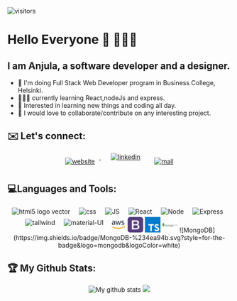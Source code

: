 ![visitors](https://visitor-badge.laobi.icu/badge?page_id=meanjula.meanjula)

# Hello Everyone 👋 👨🏽‍💻

## I am Anjula, a software developer and a designer.

- 🌱 I'm doing Full Stack Web Developer program in Business College, Helsinki.
- 👨🏽‍💻 currently learning React,nodeJs and express.
- 👀 Interested in learning new things and coding all day.
- 👯 I would love to collaborate/contribute on any interesting project.

## ✉️ Let's connect:

<p align="center">
 <a href="https://meanjula.github.io" target="_blank" rel="noopener noreferrer"> <img src="https://toppng.com/uploads/preview/web-png-jpg-transparent-stock-website-icon-blue-11563644926reanjnmk6x.png" alt="website" height="40" style="vertical-align:top; margin:10px"> </a>&nbsp;&nbsp;
 <a href="https://www.linkedin.com/in/meanjula" target="_blank" rel="noopener noreferrer"> <img  src="https://www.pikpng.com/pngl/m/57-572097_linkedin-transparent-icon-linked-in-logo-with-white.png" alt="linkedin" height="40" style="vertical-align:top; margin:0px 10px"></a>&nbsp;&nbsp;
<a href="mailto:anjula.ghale@gmail.com"> <img src="https://www.freepnglogos.com/uploads/logo-gmail-png/logo-gmail-png-gmail-icon-download-png-and-vector-1.png" alt="mail" height="40" style="vertical-align:top; margin:10px"></a>
<!-- <a  href="https://github.com/meanjula" target="_blank"><img src="https://toppng.com/uploads/preview/github-octocat-logo-vector-11573971022fzf5bmh2cm.jpg" alt="github octocat logo vector@toppng.com"height="40" style="vertical-align:top; margin:0px 10px"></a> -->

</p>

## 💻Languages and Tools:

<div align="center">
 <img src="https://toppng.com/uploads/preview/html5-logo-vector-free-download-11574222422da5narngo7.png" alt="html5 logo vector" height="35" width="40" style="vertical-align:top; margin:4px">&nbsp;&nbsp;
<img src="https://toppng.com/uploads/preview/html-css-js-icons-11563328364gmstz4ubs9.png" alt="css" height="35" width="40" style="vertical-align:top; margin:4px">&nbsp;&nbsp;
<img src="https://img.shields.io/badge/JavaScript-323330?style=for-the-badge&logo=javascript&logoColor=F7DF1E" alt="JS" height="35" style="vertical-align:top; margin:4px">&nbsp;&nbsp;
<img src="https://img.shields.io/badge/React-20232A?style=for-the-badge&logo=react&logoColor=61DAFB" alt="React" height="35" style="vertical-align:top; margin:4px">&nbsp;&nbsp;
<img src="https://img.shields.io/badge/Node.js-339933?style=for-the-badge&logo=nodedotjs&logoColor=white" alt="Node" height="35" style="vertical-align:top; margin:4px">&nbsp;&nbsp;
<img src="https://img.shields.io/badge/express.js-%23404d59.svg?style=for-the-badge&logo=express&logoColor=%2361DAFB" alt="Express" height="35" style="vertical-align:top; margin:4px">&nbsp;&nbsp;
<img src="https://img.shields.io/badge/Tailwind_CSS-38B2AC?style=for-the-badge&logo=tailwind-css&logoColor=white" alt="tailwind" height="35" style="vertical-align:top; margin:4px">&nbsp;&nbsp;
<img src="https://img.shields.io/badge/MUI-%230081CB.svg?style=for-the-badge&logo=material-ui&logoColor=white" alt="material-UI" height="35" style="vertical-align:top; margin:4px">&nbsp;&nbsp;
 <img src="https://raw.githubusercontent.com/github/explore/80688e429a7d4ef2fca1e82350fe8e3517d3494d/topics/aws/aws.png" alt="AWS" height="35" style="max-width:100%">
<img src="https://raw.githubusercontent.com/github/explore/80688e429a7d4ef2fca1e82350fe8e3517d3494d/topics/bootstrap/bootstrap.png" alt="bootstrap" height="35" style="max-width:100%">
 <img src="https://raw.githubusercontent.com/github/explore/80688e429a7d4ef2fca1e82350fe8e3517d3494d/topics/typescript/typescript.png" alt="typescript" height="35" style="max-width:100%">
 <img src="https://raw.githubusercontent.com/github/explore/80688e429a7d4ef2fca1e82350fe8e3517d3494d/topics/mongodb/mongodb.png" alt="mongodb" height="35" style="max-width:100%">
 ![MongoDB](https://img.shields.io/badge/MongoDB-%234ea94b.svg?style=for-the-badge&logo=mongodb&logoColor=white)

</div>

## :trophy: My Github Stats:

<div align="center">
<img src="https://github-readme-stats.vercel.app/api?username=meanjula&&show_icons=true&title_color=ffffff&icon_color=bb2acf&text_color=daf7dc&bg_color=151515" alt="My github stats" >
<!--- <img  src="https://github-readme-streak-stats.herokuapp.com?user=meanjula&theme=dark&hide_border=true&date_format=M%20j%5B%2C%20Y%5D" alt="My github stats" /> --->
<img src="https://github-readme-stats.vercel.app/api/top-langs/?username=meanjula&layout=compact&theme=dark&hide_border=true" />
 </div>

<!---
meanjula/meanjula is a ✨ special ✨ repository because its `README.md` (this file) appears on your GitHub profile.
You can click the Preview link to take a look at your changes.
--->

